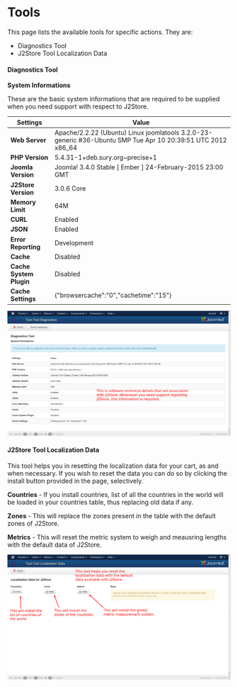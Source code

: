 # Tools

This page lists the available tools for specific actions. They are:

* Diagnostics Tool
* J2Store Tool Localization Data

#### Diagnostics Tool
**System Informations**

These are the basic system informations that are required to be supplied when you need support with respect to J2Store.

| Settings | Value |
| -- | -- |
| **Web Server** | Apache/2.2.22 (Ubuntu) Linux joomlatools 3.2.0-23-generic #36-Ubuntu SMP Tue Apr 10 20:39:51 UTC 2012 x86_64  |
| **PHP Version** | 5.4.31-1+deb.sury.org~precise+1  |
| **Joomla Version** | Joomla! 3.4.0 Stable [ Ember ] 24-February-2015 23:00 GMT |
| **J2Store Version** | 3.0.6 Core  |
| **Memory Limit** | 64M |
| **CURL** | Enabled |
| **JSON** | Enabled |
| **Error Reporting** | Development |
| **Cache** | Disabled |
| **Cache System Plugin** | Disabled |
| **Cache Settings** | {"browsercache":"0","cachetime":"15"}  |


![Diagnostics Tool](./assets/images/tool_diagnostics.png)

#### J2Store Tool Localization Data

This tool helps you in resetting the localization data for your cart, as and when necessary. If you wish to reset the data you can do so by clicking the install button provided in the page, selectively.

**Countries** - If you install countries, list of all the countries in the world will be loaded in your countries table, thus replacing old data if any.

**Zones** - This will replace the zones present in the table with the default zones of J2Store.

**Metrics** - This will reset the metric system to weigh and meausring lengths with the default data of J2Store.

![Localization Tool](./assets/images/tool_localization.png)